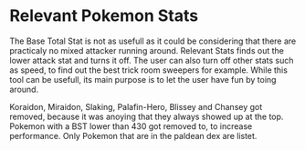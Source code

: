 # Relevant Pokemon Stats
The Base Total Stat is not as usefull as it could be considering that there are practicaly no mixed attacker running around. Relevant Stats finds out the lower attack stat and turns it off. The user can also turn off other stats such as speed, to find out the best trick room sweepers for example. While this tool can be usefull, its main purpose is to let the user have fun by toing around.

Koraidon, Miraidon, Slaking, Palafin-Hero, Blissey and Chansey got removed, because it was anoying that they always showed up at the top. Pokemon with a BST lower than 430 got removed to, to increase performance. Only Pokemon that are in the paldean dex are listet.
